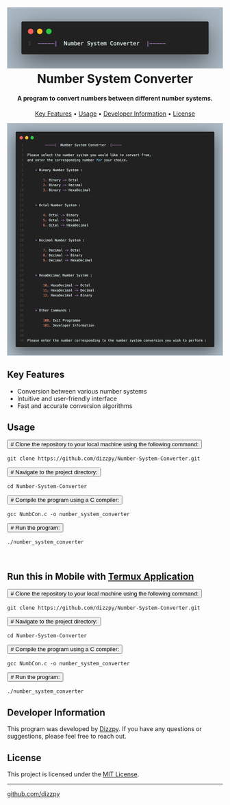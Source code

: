 <h1 align="center">

  <img src="https://github.com/dizzpy/Number-System-Converter/blob/main/hedderimg.png" alt="banner">

  
  <br>
  Number System Converter
  <br>
</h1>

<h4 align="center">A program to convert numbers between different number systems.</h4>


<p align="center">
  <a href="#key-features">Key Features</a> •
  <a href="#usage">Usage</a> •
  <a href="#developer-information">Developer Information</a> •
  <a href="#license">License</a>
</p>

<img src="https://github.com/dizzpy/Number-System-Converter/blob/main/Preview.png" alt="banner">

<h2>Key Features</h2>

<ul>
  <li> Conversion between various number systems</li>
  <li> Intuitive and user-friendly interface</li>
  <li> Fast and accurate conversion algorithms</li>
</ul>

<h2>Usage</h2>

<div>
  <button class="copy-button" data-text="git clone https://github.com/dizzpy/Number-System-Converter.git"># Clone the repository to your local machine using the following command:</button>
</div>

<pre><code id="clone-command">git clone https://github.com/dizzpy/Number-System-Converter.git</code></pre>

<div>
  <button class="copy-button" data-text="cd Number-System-Converter"># Navigate to the project directory:</button>
</div>

<pre><code id="navigate-command">cd Number-System-Converter</code></pre>

<div>
  <button class="copy-button" data-text="gcc main.c -o number_system_converter"># Compile the program using a C compiler:</button>
</div>

<pre><code id="compile-command">gcc NumbCon.c -o number_system_converter</code></pre>

<div>
  <button class="copy-button" data-text="./number_system_converter"># Run the program:</button>
</div>

<pre><code id="run-command">./number_system_converter</code></pre>

<br>


<h2>Run this in Mobile with <a href="https://play.google.com/store/search?q=termux&c=apps" target="_blank">Termux Application</a>
</h2>

<div>
  <button class="copy-button" data-text="git clone https://github.com/dizzpy/Number-System-Converter.git"># Clone the repository to your local machine using the following command:</button>
</div>

<pre><code id="clone-command">git clone https://github.com/dizzpy/Number-System-Converter.git</code></pre>

<div>
  <button class="copy-button" data-text="cd Number-System-Converter"># Navigate to the project directory:</button>
</div>

<pre><code id="navigate-command">cd Number-System-Converter</code></pre>

<div>
  <button class="copy-button" data-text="gcc NumbCon.c -o number_system_converter"># Compile the program using a C compiler:</button>
</div>

<pre><code id="compile-command">gcc NumbCon.c -o number_system_converter</code></pre>

<div>
  <button class="copy-button" data-text="./number_system_converter"># Run the program:</button>
</div>

<pre><code id="run-command">./number_system_converter</code></pre>




<h2>Developer Information</h2>

<p>This program was developed by <a href="https://github.com/dizzpy">Dizzpy</a>. If you have any questions or suggestions, please feel free to reach out.</p>

<h2>License</h2>

<p>This project is licensed under the <a href="LICENSE">MIT License</a>.</p>

<hr>

<p><a href="https://github.com/dizzpy">github.com/dizzpy</a> </p>
